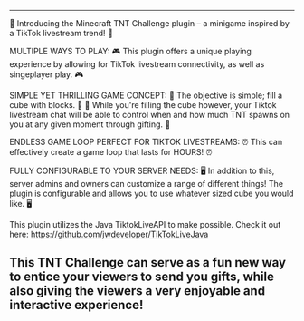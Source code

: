 ---------------------------------------------------------------------------------------------------------------
🧨 Introducing the Minecraft TNT Challenge plugin – a minigame inspired by a TikTok livestream trend! 🧨

MULTIPLE WAYS TO PLAY:
🎮 This plugin offers a unique playing experience by allowing for TikTok livestream connectivity, as well as singeplayer play. 🎮

SIMPLE YET THRILLING GAME CONCEPT:
🧊 The objective is simple; fill a cube with blocks. 🧊
🎁 While you're filling the cube however, your Tiktok livestream chat will be able to control when and how much TNT spawns on you at any given moment through gifting. 🎁

ENDLESS GAME LOOP PERFECT FOR TIKTOK LIVESTREAMS:
⏰ This can effectively create a game loop that lasts for HOURS! ⏰

FULLY CONFIGURABLE TO YOUR SERVER NEEDS:
🖥️ In addition to this, server admins and owners can customize a range of different things! The plugin is configurable and allows you to use whatever sized cube you would like. 🖥️

This plugin utilizes the Java TiktokLiveAPI to make possible. Check it out here: https://github.com/jwdeveloper/TikTokLiveJava

**This TNT Challenge can serve as a fun new way to entice your viewers to send you gifts, while also giving the viewers a very enjoyable and interactive experience!**
---------------------------------------------------------------------------------------------------------------

